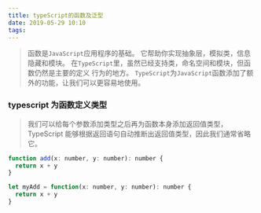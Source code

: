 ```yaml
---
title: typeScript的函数及泛型
date: 2019-05-29 10:10
tags:
---
```


> 函数是`JavaScript`应用程序的基础。 它帮助你实现抽象层，模拟类，信息隐藏和模块。 在`TypeScript`里，虽然已经支持类，命名空间和模块，但函数仍然是主要的定义 行为的地方。 `TypeScript`为`JavaScript`函数添加了额外的功能，让我们可以更容易地使用。

### typescript 为函数定义类型

> 我们可以给每个参数添加类型之后再为函数本身添加返回值类型，TypeScript 能够根据返回语句自动推断出返回值类型，因此我们通常省略它。

```js
function add(x: number, y: number): number {
  return x + y
}

let myAdd = function(x: number, y: number): number {
  return x + y
}
```
